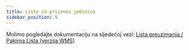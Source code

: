 ```yaml
---
title: Liste za prijenos jedinica
sidebar_position: 5
---
```


Molimo pogledajte dokumentaciju na sljedećoj vezi: [Lista preuzimanja / Pakirna Lista (verzija WMS)](/docs/logistics/udc/loading-unit-packing-lists/transfer-unit)